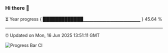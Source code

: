 ### Hi there 👋

⏳ Year progress { █████████████▁▁▁▁▁▁▁▁▁▁▁▁▁▁▁▁▁ } 45.64 %

---

⏰ Updated on Mon, 16 Jun 2025 13:51:11 GMT

![Progress Bar CI](https://github.com/IshwaranRudhara/GIT-ACTION/workflows/Progress%20Bar%20CI/badge.svg)
